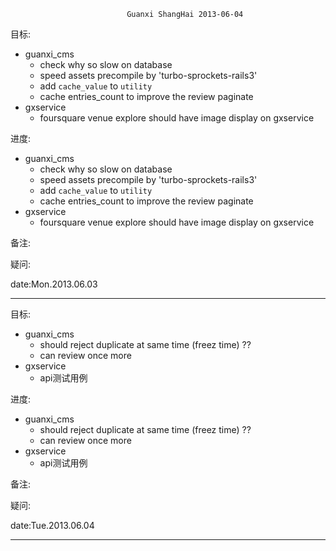                               Guanxi ShangHai 2013-06-04

目标:

  - guanxi_cms
    - check why so slow on database
    - speed assets precompile by 'turbo-sprockets-rails3'
    - add `cache_value` to `utility`
    - cache entries_count to improve the review paginate
  - gxservice
    - foursquare venue explore should have image display on gxservice

进度:

  - guanxi_cms
    - check why so slow on database
    - speed assets precompile by 'turbo-sprockets-rails3'
    - add `cache_value` to `utility`
    - cache entries_count to improve the review paginate
  - gxservice
    - foursquare venue explore should have image display on gxservice

备注:

疑问:

date:Mon.2013.06.03

---------------------------------

目标:
- guanxi_cms
  - should reject duplicate at same time (freez time) ??
  - can review once more
- gxservice
  - api测试用例

进度:
- guanxi_cms
  - should reject duplicate at same time (freez time) ??
  - can review once more
- gxservice
  - api测试用例

备注:

疑问:

date:Tue.2013.06.04

---------------------------------
